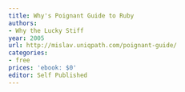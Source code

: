 ```yaml
---
title: Why's Poignant Guide to Ruby
authors:
- Why the Lucky Stiff
year: 2005
url: http://mislav.uniqpath.com/poignant-guide/
categories:
- free
prices: 'ebook: $0'
editor: Self Published
---
```

